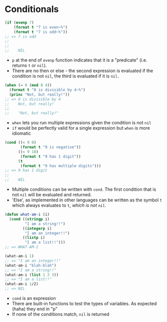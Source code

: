 # Conditionals

```commonlisp
(if (evenp 7)
    (format t "7 is even~%")
    (format t "7 is odd~%"))
;; => 7 is odd
;;
;;
;;    NIL
```

- `p` at the end of `evenp` function indicates that it is a "predicate" (i.e. returns `t` or `nil`).
- There are no then or else - the second expression is evaluated if the condition is not `nil`, the third is evaluated if it is `nil`.


```commonlisp
(when (= 0 (mod 8 4))
  (format t "8 is divisible by 4~%")
  (princ "Not, but really!"))
;; => 8 is divisible by 4
;;    Not, but really!
;;
;;    "Not, but really!"
```

- `when` lets you run multiple expressions given the condition is not `nil`
- `if` would be perfectly valid for a single expression but `when` is more idiomatic

```commonlisp
(cond ((< 9 0)
       (format t "9 is negative"))
      ((< 9 10)
       (format t "9 has 1 digit"))
      (t
       (format t "9 has multiple digits")))
;; => 9 has 1 digit
;;
;;    NIL
```

- Multiple conditions can be written with `cond`. The first condition that is not `nil` will be evaluated and returned.
- 'Else', as implemented in other languages can be written as the symbol `t` which always evaluates to `t`, _which is not `nil`_.

```commonlisp
(defun what-am-i (i)
  (cond ((stringp i)
         "I am a string!!")
        ((integerp i)
         "I am an integer!!")
        ((listp i)
         "I am a list!!")))
;; => WHAT-AM-I

(what-am-i 1)
;; => "I am an integer!!"
(what-am-i "blah-blah")
;; => "I am a string!!"
(what-am-i (list 1 2 3))
;; => "I am a list!!"
(what-am-i 1/2)
;; => NIL
```

- `cond` is an expression
- There are built-in functions to test the types of variables. As expected (haha) they end in "p"
- If none of the conditions match, `nil` is returned

